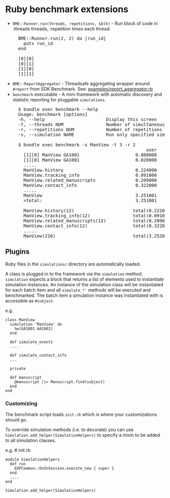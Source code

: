 Ruby benchmark extensions
==============================

* ```BME::Runner.run(threads, repetitions, &blk)``` - Run block of code in :threads threads, :repetition times each thread.
  <pre>
    BME::Runner.run(2, 2) do |run_id|
      puts run_id
    end

    [0][0]
    [0][1]
    [1][0]
    [1][1]
  </pre>
* ```BME::ReportAggregator``` - Threadsafe aggregating wrapper around ```#report``` from SDK Benchmark.
  See: [examples/report_aggregator.rb](examples/report_aggregator.rb)
* ```benchmark``` executable - A mini-framework with automatic discovery and statistic reporting for pluggable ```simulations```.
  <pre>
    $ bundle exec benchmark --help
    Usage: benchmark [options]
    -h, --help                       Display this screen
    -t, --threads NUM                Number of simultaneous threads per thread group
    -r, --repetitions NUM            Number of repetitions per thread
    -s, --simulation NAME            Run only specified simulation

    $ bundle exec benchmark -s ManView -t 3 -r 2
                                                    user     system      total        real
      [1][0] ManView GA1001                     0.088000   0.000000   0.088000 (  0.086000)
      [1][0] ManView GA1001                     0.020000   0.000000   0.020000 (  0.020000)
      .....
      ManView.history                           0.224000   0.000000   0.224000 (  0.222000)
      ManView.tracking_info                     0.091000   0.000000   0.091000 (  0.091000)
      ManView.related_manuscripts               0.209000   0.000000   0.209000 (  0.209000)
      ManView.contact_info                      0.322000   0.000000   0.322000 (  0.322000)
      .....
      ManView                                   3.251001   0.000000   3.251001 (  3.252001)
      >total:                                   3.251001   0.000000   3.251001 (  3.252001)

      ManView.history(12)                      total(0.22200) avg(0.01850) median(0.00950) std(0.02259) min(0.00500) max(0.08600)
      ManView.tracking_info(12)                total(0.09100) avg(0.00758) median(0.00450) std(0.00682) min(0.00200) max(0.02000)
      ManView.related_manuscripts(12)          total(0.20900) avg(0.01742) median(0.01100) std(0.01274) min(0.00800) max(0.04800)
      ManView.contact_info(12)                 total(0.32200) avg(0.02683) median(0.01650) std(0.02814) min(0.00700) max(0.09900)
      .....
      ManView(216)                             total(3.25200) avg(0.01506) median(0.00500) std(0.03255) min(0.00000) max(0.32000)
  </pre>
  
## Plugins

Ruby files in the ```simulations/``` directory are automatically loaded.

A class is plugged in to the framework via the ```simulation``` method. ```simulation``` expects a block that returns a list of elements
used to instantiate simulation instances.
An instance of the simulation class will be instantiated for each batch item and all ```simulate_*'```
methods will be executed and benchmarked. The batch item a simulation instance was instantiated
with is accessible as ```#subject```.

e.g.

    class ManView
      simulation 'ManView' do
        %w(GA1001 AA1002)
      end

      def simulate_events
      ....

      def simulate_contact_info
      ...

      private

      def manuscript
        @manuscript ||= Manuscript.find(subject)
      end
    end

### Customizing

The benchmark script loads ```init.rb``` which is where your customizations should go.

To override simulation methods (i.e. to decorate) you can use ```Simulation.add_helper(SimulationHelpers)```
to specify a mixin to be added to all simulation classes.

e.g. # init.rb

    module SimulationHelpers
      def run
        EOPCommon::DoInSession.execute_new { super }
      end
      ....
    end

    Simulation.add_helper(SimulationHelpers)
